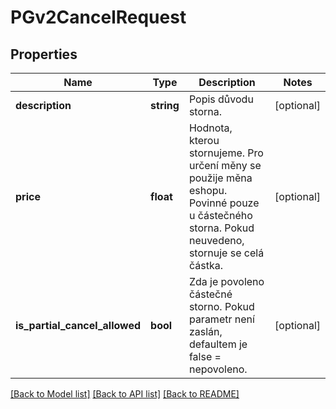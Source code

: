 # PGv2CancelRequest

## Properties
Name | Type | Description | Notes
------------ | ------------- | ------------- | -------------
**description** | **string** | Popis důvodu storna. | [optional] 
**price** | **float** | Hodnota, kterou stornujeme. Pro určení měny se použije měna eshopu. Povinné pouze u částečného storna. Pokud neuvedeno, stornuje se celá částka. | [optional] 
**is_partial_cancel_allowed** | **bool** | Zda je povoleno částečné storno. Pokud parametr není zaslán, defaultem je false &#x3D; nepovoleno. | [optional] 

[[Back to Model list]](../../README.md#documentation-for-models) [[Back to API list]](../../README.md#documentation-for-api-endpoints) [[Back to README]](../../README.md)

